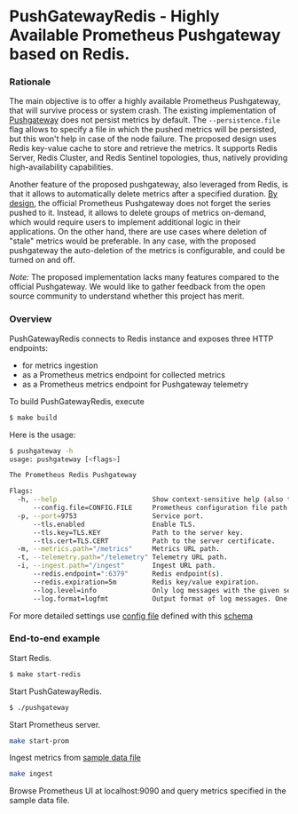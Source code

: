 # PushGatewayRedis - Highly Available Prometheus Pushgateway based on Redis.

### Rationale
The main objective is to offer a highly available Prometheus Pushgateway, that will survive process or system crash.
The existing implementation of [Pushgateway](https://github.com/prometheus/pushgateway) does not persist metrics by default. The `--persistence.file` flag allows to specify a file in which the pushed metrics will be persisted, but this won't help in case of the node failure.
The proposed design uses Redis key-value cache to store and retrieve the metrics. It supports Redis Server, Redis Cluster, and Redis Sentinel topologies, thus, natively providing high-availability capabilities.

Another feature of the proposed pushgateway, also leveraged from Redis, is that it allows to automatically delete metrics after a specified duration.
[By design](https://prometheus.io/docs/practices/pushing/), the official Prometheus Pushgateway does not forget the series pushed to it. Instead, it allows to delete groups of metrics on-demand, which would require users to implement additional logic in their applications.
On the other hand, there are use cases where deletion of "stale" metrics would be preferable.
In any case, with the proposed pushgateway the auto-deletion of the metrics is configurable, and could be turned on and off.

*Note:* The proposed implementation lacks many features compared to the official Pushgateway. We would like to gather feedback from the open source community to understand whether this project has merit.

### Overview
PushGatewayRedis connects to Redis instance and exposes three HTTP endpoints:
- for metrics ingestion
- as a Prometheus metrics endpoint for collected metrics
- as a Prometheus metrics endpoint for Pushgateway telemetry

To build PushGatewayRedis, execute
```sh
$ make build
```
Here is the usage:
```sh
$ pushgateway -h
usage: pushgateway [<flags>]

The Prometheus Redis Pushgateway

Flags:
  -h, --help                        Show context-sensitive help (also try --help-long and --help-man).
      --config.file=CONFIG.FILE     Prometheus configuration file path.
  -p, --port=9753                   Service port.
      --tls.enabled                 Enable TLS.
      --tls.key=TLS.KEY             Path to the server key.
      --tls.cert=TLS.CERT           Path to the server certificate.
  -m, --metrics.path="/metrics"     Metrics URL path.
  -t, --telemetry.path="/telemetry" Telemetry URL path.
  -i, --ingest.path="/ingest"       Ingest URL path.
      --redis.endpoint=":6379"      Redis endpoint(s).
      --redis.expiration=5m         Redis key/value expiration.
      --log.level=info              Only log messages with the given severity or above. One of: [debug, info, warn, error]
      --log.format=logfmt           Output format of log messages. One of: [logfmt, json]
```
For more detailed settings use [config file](./examples/pushgw.yml) defined with this [schema](./pkg/config/config.go)

### End-to-end example
Start Redis.
```sh
$ make start-redis
```
Start PushGatewayRedis.
```sh
$ ./pushgateway
```
Start Prometheus server.
```sh
make start-prom
```
Ingest metrics from [sample data file](./examples/data.txt)
```sh
make ingest
```
Browse Prometheus UI at localhost:9090 and query metrics specified in the sample data file.
